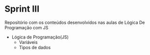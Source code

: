 # Sprint ΙΙΙ
Repositório com os conteúdos desenvolvidos nas aulas de Lógica De Programação com JS

- Lógica de Programação(JS)
  - Variáveis
  - Tipos de dados
